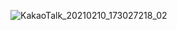 ![KakaoTalk_20210210_173027218_02](https://user-images.githubusercontent.com/51740388/107535674-4cdaaa80-6c04-11eb-9847-badd7364bd83.png)
